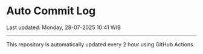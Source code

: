 # Auto Commit Log

Last updated: Monday, 28-07-2025 10:41 WIB

---

This repository is automatically updated every 2 hour using GitHub Actions.
